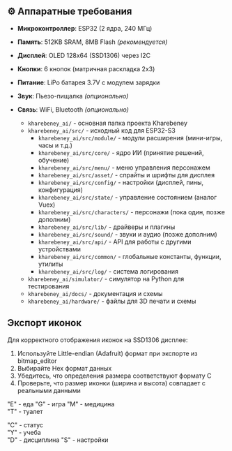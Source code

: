  ## ⚙️ Аппаратные требования
- **Микроконтроллер**: ESP32 (2 ядра, 240 МГц)  
- **Память**: 512KB SRAM, 8MB Flash *(рекомендуется)*  
- **Дисплей**: OLED 128x64 (SSD1306) через I2C  
- **Кнопки**: 6 кнопок (матричная раскладка 2x3)  
- **Питание**: LiPo батарея 3.7V с модулем зарядки  
- **Звук**: Пьезо-пищалка *(опционально)*  
- **Связь**: WiFi, Bluetooth *(опционально)*  
  
  - `kharebeney_ai/` - основная папка проекта Kharebeney
  - `kharebeney_ai/src/` - исходный код для ESP32-S3
    - `kharebeney_ai/src/module/` - модули расширения (мини-игры, часы и т.д.)
    - `kharebeney_ai/src/core/` - ядро ИИ (принятие решений, обучение)
    - `kharebeney_ai/src/menu/` - меню управления персонажем
    - `kharebeney_ai/src/asset/` - спрайты и шрифты для дисплея
    - `kharebeney_ai/src/config/` - настройки (дисплей, пины, конфигурация)
    - `kharebeney_ai/src/state/` - управление состоянием (аналог Vuex)
    - `kharebeney_ai/src/characters/` - персонажи (пока один, позже дополним)
    - `kharebeney_ai/src/lib/` - драйверы и плагины
    - `kharebeney_ai/src/sound/` - звуки и аудио (позже дополним)
    - `kharebeney_ai/src/api/` - API для работы с другими устройствами
    - `kharebeney_ai/src/common/` - глобальные константы, функции, утилиты
    - `kharebeney_ai/src/log/` - система логирования
  - `kharebeney_ai/simulator/` - симулятор на Python для тестирования
  - `kharebeney_ai/docs/` - документация и схемы
  - `kharebeney_ai/hardware/` - файлы для 3D печати и схемы

## Экспорт иконок

Для корректного отображения иконок на SSD1306 дисплее:
1. Используйте Little-endian (Adafruit) формат при экспорте из bitmap_editor
2. Выбирайте Hex формат данных
3. Убедитесь, что определения размера соответствуют формату C
4. Проверьте, что размер иконки (ширина и высота) совпадает с реальными данными

"E" - еда
"G" - игра
"M" - медицина  
"T" - туалет  

"C" - статус  
"Y" - учеба  
"D" - дисциплина 
"S" - настройки 